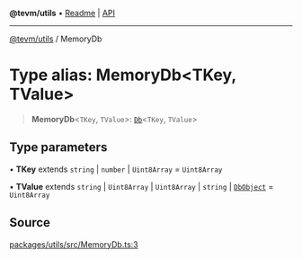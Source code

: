 **@tevm/utils** • [Readme](../README.md) \| [API](../globals.md)

***

[@tevm/utils](../README.md) / MemoryDb

# Type alias: MemoryDb\<TKey, TValue\>

> **MemoryDb**\<`TKey`, `TValue`\>: [`Db`](../interfaces/Db.md)\<`TKey`, `TValue`\>

## Type parameters

• **TKey** extends `string` \| `number` \| `Uint8Array` = `Uint8Array`

• **TValue** extends `string` \| `Uint8Array` \| `Uint8Array` \| `string` \| [`DbObject`](DbObject.md) = `Uint8Array`

## Source

[packages/utils/src/MemoryDb.ts:3](https://github.com/evmts/tevm-monorepo/blob/main/packages/utils/src/MemoryDb.ts#L3)
